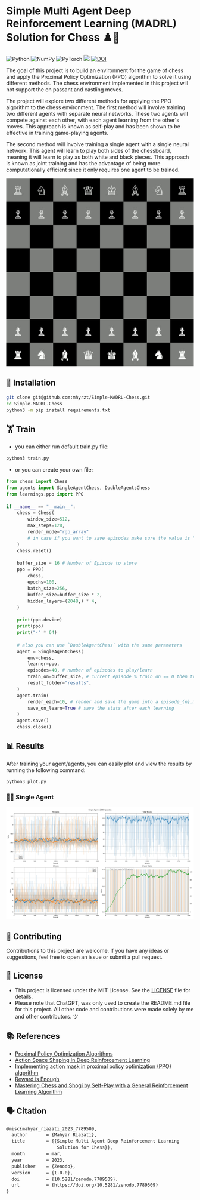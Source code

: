 # Simple Multi Agent Deep Reinforcement Learning (MADRL) Solution for Chess ♟️🤖

![Python](https://img.shields.io/badge/python-3670A0?style=for-the-badge&logo=python&logoColor=ffdd54)
![NumPy](https://img.shields.io/badge/numpy-%23013243.svg?style=for-the-badge&logo=numpy&logoColor=white)
![PyTorch](https://img.shields.io/badge/PyTorch-%23EE4C2C.svg?style=for-the-badge&logo=PyTorch&logoColor=white)
<img src="https://www.pygame.org/docs/_static/pygame_tiny.png" height="35">
[![DOI](https://zenodo.org/badge/614358049.svg)](https://zenodo.org/badge/latestdoi/614358049)

The goal of this project is to build an environment for the game of chess and apply the Proximal Policy Optimization (PPO) algorithm to solve it using different methods. The chess environment implemented in this project will not support the en passant and castling moves.

The project will explore two different methods for applying the PPO algorithm to the chess environment. The first method will involve training two different agents with separate neural networks. These two agents will compete against each other, with each agent learning from the other's moves. This approach is known as self-play and has been shown to be effective in training game-playing agents.

The second method will involve training a single agent with a single neural network. This agent will learn to play both sides of the chessboard, meaning it will learn to play as both white and black pieces. This approach is known as joint training and has the advantage of being more computationally efficient since it only requires one agent to be trained.

<p align="center">
    <img src="results/play.gif" alt="example">
</p>

## 💾 Installation

```bash
git clone git@github.com:mhyrzt/Simple-MADRL-Chess.git
cd Simple-MADRL-Chess
python3 -m pip install requirements.txt
```

## 🏋️ Train

- you can either run default train.py file:

```bash
python3 train.py
```

- or you can create your own file:

```python
from chess import Chess
from agents import SingleAgentChess, DoubleAgentsChess
from learnings.ppo import PPO

if __name__ == "__main__":
    chess = Chess(
        window_size=512, 
        max_steps=128, 
        render_mode="rgb_array"
        # in case if you want to save episodes make sure the value is "rgb_array"
    )
    chess.reset()
    
    buffer_size = 16 # Number of Episode to store
    ppo = PPO(
        chess,
        epochs=100,
        batch_size=256,
        buffer_size=buffer_size * 2,
        hidden_layers=(2048,) * 4,
    )
    
    print(ppo.device)
    print(ppo)
    print("-" * 64)

    # also you can use `DoubleAgentChess` with the same parameters
    agent = SingleAgentChess( 
        env=chess,
        learner=ppo,
        episodes=40, # number of episodes to play/learn
        train_on=buffer_size, # current episode % train on == 0 then train
        result_folder="results",
    )
    agent.train(
        render_each=10, # render and save the game into a episode_{n}.mp4 file
        save_on_learn=True # save the stats after each learning
    )
    agent.save()
    chess.close()

```

## 📊 Results

After training your agent/agents, you can easily plot and view the results by running the following command:

```bash
python3 plot.py
```

### 👨‍🦯 Single Agent

<p align="center">
    <img src="results/SingleAgent/plots.jpeg" alt="single agent plots">
</p>

<!-- ### ⚔ Double Agents -->

## 🤝 Contributing

Contributions to this project are welcome. If you have any ideas or suggestions, feel free to open an issue or submit a pull request.

## 🔑 License

- This project is licensed under the MIT License. See the [LICENSE](LICENSE) file for details.
- Please note that ChatGPT, was only used to create the README.md file for this project. All other code and contributions were made solely by me and other contributors. ツ

## 📚 References

- [Proximal Policy Optimization Algorithms](https://arxiv.org/abs/1707.06347)
- [Action Space Shaping in Deep Reinforcement Learning](https://arxiv.org/abs/2004.00980)
- [Implementing action mask in proximal policy optimization (PPO) algorithm](https://www.sciencedirect.com/science/article/pii/S2405959520300746?via%3Dihub)
- [Reward is Enough](deepmind.com/publications/reward-is-enough)
- [Mastering Chess and Shogi by Self-Play with a General Reinforcement Learning Algorithm](https://arxiv.org/abs/1712.01815)

## 🗣️ Citation

```tex
@misc{mahyar_riazati_2023_7789509,
  author       = {Mahyar Riazati},
  title        = {{Simple Multi Agent Deep Reinforcement Learning 
                   Solution for Chess}},
  month        = mar,
  year         = 2023,
  publisher    = {Zenodo},
  version      = {1.0.0},
  doi          = {10.5281/zenodo.7789509},
  url          = {https://doi.org/10.5281/zenodo.7789509}
}
```

